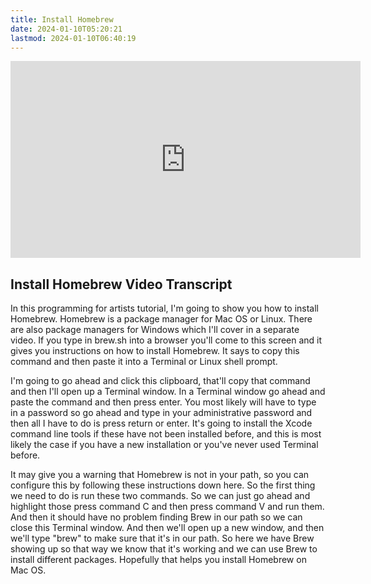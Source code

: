 ```yaml
---
title: Install Homebrew
date: 2024-01-10T05:20:21
lastmod: 2024-01-10T06:40:19
---
```


<div class="iframe-16-9-container">
<iframe class="youTubeIframe" width="560" height="315" src="https://www.youtube.com/embed/fQpcJc-kyVI?si=wTFSKEzjiYldlapU?rel=0" title="YouTube video player" frameborder="0" allow="accelerometer; autoplay; clipboard-write; encrypted-media; gyroscope; picture-in-picture; web-share" allowfullscreen></iframe>
</div>

## Install Homebrew Video Transcript

In this programming for artists tutorial, I'm going to show you how to install Homebrew. Homebrew is a package manager for Mac OS or Linux. There are also package managers for Windows which I'll cover in a separate video. If you type in brew.sh into a browser you'll come to this screen and it gives you instructions on how to install Homebrew. It says to copy this command and then paste it into a Terminal or Linux shell prompt.

I'm going to go ahead and click this clipboard, that'll copy that command and then I'll open up a Terminal window. In a Terminal window go ahead and paste the command and then press enter. You most likely will have to type in a password so go ahead and type in your administrative password and then all I have to do is press return or enter. It's going to install the Xcode command line tools if these have not been installed before, and this is most likely the case if you have a new installation or you've never used Terminal before.

It may give you a warning that Homebrew is not in your path, so you can configure this by following these instructions down here. So the first thing we need to do is run these two commands. So we can just go ahead and highlight those press command C and then press command V and run them. And then it should have no problem finding Brew in our path so we can close this Terminal window. And then we'll open up a new window, and then we'll type "brew" to make sure that it's in our path. So here we have Brew showing up so that way we know that it's working and we can use Brew to install different packages. Hopefully that helps you install Homebrew on Mac OS.
